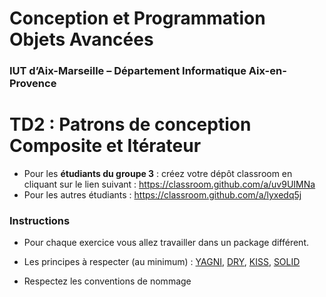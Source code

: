 # Conception et Programmation Objets Avancées

### IUT d’Aix-Marseille – Département Informatique Aix-en-Provence

# TD2 : Patrons de conception Composite et Itérateur

* Pour les **étudiants du groupe 3** : créez votre dépôt classroom en cliquant sur le lien suivant : https://classroom.github.com/a/uv9UIMNa
* Pour les autres étudiants : https://classroom.github.com/a/lyxedq5j

### Instructions
* Pour chaque exercice vous allez travailler dans un package différent.

* Les principes à respecter (au minimum) : [YAGNI](https://en.wikipedia.org/wiki/You_aren%27t_gonna_need_it), [DRY](https://en.wikipedia.org/wiki/Don't_repeat_yourself), [KISS](https://en.wikipedia.org/wiki/KISS_principle), [SOLID](http://pageperso.lif.univ-mrs.fr/~petru.valicov/Cours/M3105/POA_x4.pdf)

* Respectez les conventions de nommage
